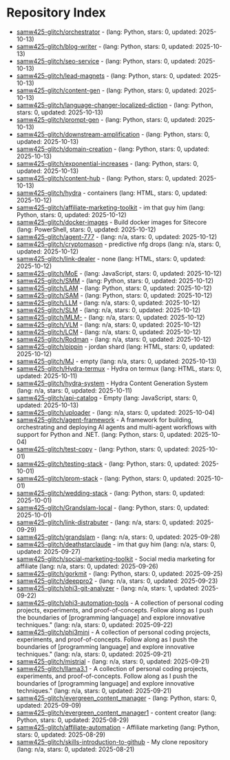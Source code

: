 ﻿# Repository Index

- [samw425-glitch/orchestrator](https://github.com/samw425-glitch/orchestrator) -  (lang: Python, stars: 0, updated: 2025-10-13)
- [samw425-glitch/blog-writer](https://github.com/samw425-glitch/blog-writer) -  (lang: Python, stars: 0, updated: 2025-10-13)
- [samw425-glitch/seo-service](https://github.com/samw425-glitch/seo-service) -  (lang: Python, stars: 0, updated: 2025-10-13)
- [samw425-glitch/lead-magnets](https://github.com/samw425-glitch/lead-magnets) -  (lang: Python, stars: 0, updated: 2025-10-13)
- [samw425-glitch/content-gen](https://github.com/samw425-glitch/content-gen) -  (lang: Python, stars: 0, updated: 2025-10-13)
- [samw425-glitch/language-changer-localized-diction](https://github.com/samw425-glitch/language-changer-localized-diction) -  (lang: Python, stars: 0, updated: 2025-10-13)
- [samw425-glitch/prompt-gen](https://github.com/samw425-glitch/prompt-gen) -  (lang: Python, stars: 0, updated: 2025-10-13)
- [samw425-glitch/downstream-amplification](https://github.com/samw425-glitch/downstream-amplification) -  (lang: Python, stars: 0, updated: 2025-10-13)
- [samw425-glitch/domain-creation](https://github.com/samw425-glitch/domain-creation) -  (lang: Python, stars: 0, updated: 2025-10-13)
- [samw425-glitch/exponential-increases](https://github.com/samw425-glitch/exponential-increases) -  (lang: Python, stars: 0, updated: 2025-10-13)
- [samw425-glitch/content-hub](https://github.com/samw425-glitch/content-hub) -  (lang: Python, stars: 0, updated: 2025-10-13)
- [samw425-glitch/hydra](https://github.com/samw425-glitch/hydra) - containers (lang: HTML, stars: 0, updated: 2025-10-12)
- [samw425-glitch/affiliate-marketing-toolkit](https://github.com/samw425-glitch/affiliate-marketing-toolkit) - im that guy him (lang: Python, stars: 0, updated: 2025-10-12)
- [samw425-glitch/docker-images](https://github.com/samw425-glitch/docker-images) - Build docker images for Sitecore (lang: PowerShell, stars: 0, updated: 2025-10-12)
- [samw425-glitch/agent-777](https://github.com/samw425-glitch/agent-777) -  (lang: n/a, stars: 0, updated: 2025-10-12)
- [samw425-glitch/cryptomason](https://github.com/samw425-glitch/cryptomason) - predictive nfg drops (lang: n/a, stars: 0, updated: 2025-10-12)
- [samw425-glitch/link-dealer](https://github.com/samw425-glitch/link-dealer) - none (lang: HTML, stars: 0, updated: 2025-10-12)
- [samw425-glitch/MoE](https://github.com/samw425-glitch/MoE) -  (lang: JavaScript, stars: 0, updated: 2025-10-12)
- [samw425-glitch/SMM](https://github.com/samw425-glitch/SMM) -  (lang: Python, stars: 0, updated: 2025-10-12)
- [samw425-glitch/LAM](https://github.com/samw425-glitch/LAM) -  (lang: Python, stars: 0, updated: 2025-10-12)
- [samw425-glitch/SAM](https://github.com/samw425-glitch/SAM) -  (lang: Python, stars: 0, updated: 2025-10-12)
- [samw425-glitch/LLM](https://github.com/samw425-glitch/LLM) -  (lang: n/a, stars: 0, updated: 2025-10-12)
- [samw425-glitch/SLM](https://github.com/samw425-glitch/SLM) -  (lang: n/a, stars: 0, updated: 2025-10-12)
- [samw425-glitch/MLM-](https://github.com/samw425-glitch/MLM-) -  (lang: n/a, stars: 0, updated: 2025-10-12)
- [samw425-glitch/VLM](https://github.com/samw425-glitch/VLM) -  (lang: n/a, stars: 0, updated: 2025-10-12)
- [samw425-glitch/LCM](https://github.com/samw425-glitch/LCM) -  (lang: n/a, stars: 0, updated: 2025-10-12)
- [samw425-glitch/Rodman](https://github.com/samw425-glitch/Rodman) -  (lang: n/a, stars: 0, updated: 2025-10-12)
- [samw425-glitch/pippin](https://github.com/samw425-glitch/pippin) - jordan shard (lang: HTML, stars: 0, updated: 2025-10-12)
- [samw425-glitch/MJ](https://github.com/samw425-glitch/MJ) - empty (lang: n/a, stars: 0, updated: 2025-10-13)
- [samw425-glitch/Hydra-termux](https://github.com/samw425-glitch/Hydra-termux) - Hydra on termux (lang: HTML, stars: 0, updated: 2025-10-11)
- [samw425-glitch/hydra-system](https://github.com/samw425-glitch/hydra-system) - Hydra Content Generation System (lang: n/a, stars: 0, updated: 2025-10-11)
- [samw425-glitch/api-catalog](https://github.com/samw425-glitch/api-catalog) - Empty (lang: JavaScript, stars: 0, updated: 2025-10-13)
- [samw425-glitch/uploader](https://github.com/samw425-glitch/uploader) -  (lang: n/a, stars: 0, updated: 2025-10-04)
- [samw425-glitch/agent-framework](https://github.com/samw425-glitch/agent-framework) - A framework for building, orchestrating and deploying AI agents and multi-agent workflows with support for Python and .NET. (lang: Python, stars: 0, updated: 2025-10-04)
- [samw425-glitch/test-copy](https://github.com/samw425-glitch/test-copy) -  (lang: Python, stars: 0, updated: 2025-10-01)
- [samw425-glitch/testing-stack](https://github.com/samw425-glitch/testing-stack) -  (lang: Python, stars: 0, updated: 2025-10-01)
- [samw425-glitch/prom-stack](https://github.com/samw425-glitch/prom-stack) -  (lang: Python, stars: 0, updated: 2025-10-01)
- [samw425-glitch/wedding-stack](https://github.com/samw425-glitch/wedding-stack) -  (lang: Python, stars: 0, updated: 2025-10-01)
- [samw425-glitch/Grandslam-local](https://github.com/samw425-glitch/Grandslam-local) -  (lang: Python, stars: 0, updated: 2025-10-01)
- [samw425-glitch/link-distrabuter](https://github.com/samw425-glitch/link-distrabuter) -  (lang: n/a, stars: 0, updated: 2025-09-29)
- [samw425-glitch/grandslam](https://github.com/samw425-glitch/grandslam) -  (lang: n/a, stars: 0, updated: 2025-09-28)
- [samw425-glitch/deathstarclaude](https://github.com/samw425-glitch/deathstarclaude) - im that guy him (lang: n/a, stars: 0, updated: 2025-09-27)
- [samw425-glitch/social-marketing-toolkit](https://github.com/samw425-glitch/social-marketing-toolkit) - Social media marketing for affiliate  (lang: n/a, stars: 0, updated: 2025-09-26)
- [samw425-glitch/gorkmit](https://github.com/samw425-glitch/gorkmit) -  (lang: Python, stars: 0, updated: 2025-09-25)
- [samw425-glitch/deeppro2](https://github.com/samw425-glitch/deeppro2) -  (lang: n/a, stars: 0, updated: 2025-09-23)
- [samw425-glitch/phi3-git-analyzer](https://github.com/samw425-glitch/phi3-git-analyzer) -  (lang: n/a, stars: 1, updated: 2025-09-22)
- [samw425-glitch/phi3-automation-tools](https://github.com/samw425-glitch/phi3-automation-tools) -  A collection of personal coding projects, experiments, and proof-of-concepts. Follow along as I push the boundaries of [programming language] and explore innovative techniques." (lang: n/a, stars: 0, updated: 2025-09-22)
- [samw425-glitch/phi3mini](https://github.com/samw425-glitch/phi3mini) -  A collection of personal coding projects, experiments, and proof-of-concepts. Follow along as I push the boundaries of [programming language] and explore innovative techniques." (lang: n/a, stars: 0, updated: 2025-09-21)
- [samw425-glitch/mistrial](https://github.com/samw425-glitch/mistrial) -  (lang: n/a, stars: 0, updated: 2025-09-21)
- [samw425-glitch/llama3.1](https://github.com/samw425-glitch/llama3.1) -  A collection of personal coding projects, experiments, and proof-of-concepts. Follow along as I push the boundaries of [programming language] and explore innovative techniques." (lang: n/a, stars: 0, updated: 2025-09-21)
- [samw425-glitch/evergreen_content_manager](https://github.com/samw425-glitch/evergreen_content_manager) -  (lang: Python, stars: 0, updated: 2025-09-09)
- [samw425-glitch/evergreen_content_manager1](https://github.com/samw425-glitch/evergreen_content_manager1) - content creator  (lang: Python, stars: 0, updated: 2025-08-29)
- [samw425-glitch/affiliate-automation](https://github.com/samw425-glitch/affiliate-automation) - Affiliate marketing  (lang: Python, stars: 0, updated: 2025-08-29)
- [samw425-glitch/skills-introduction-to-github](https://github.com/samw425-glitch/skills-introduction-to-github) - My clone repository (lang: n/a, stars: 0, updated: 2025-08-21)
